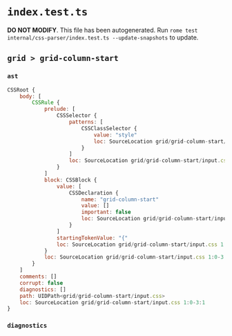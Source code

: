 # `index.test.ts`

**DO NOT MODIFY**. This file has been autogenerated. Run `rome test internal/css-parser/index.test.ts --update-snapshots` to update.

## `grid > grid-column-start`

### `ast`

```javascript
CSSRoot {
	body: [
		CSSRule {
			prelude: [
				CSSSelector {
					patterns: [
						CSSClassSelector {
							value: "style"
							loc: SourceLocation grid/grid-column-start/input.css 1:0-1:6
						}
					]
					loc: SourceLocation grid/grid-column-start/input.css 1:0-1:7
				}
			]
			block: CSSBlock {
				value: [
					CSSDeclaration {
						name: "grid-column-start"
						value: []
						important: false
						loc: SourceLocation grid/grid-column-start/input.css 2:1-2:26
					}
				]
				startingTokenValue: "{"
				loc: SourceLocation grid/grid-column-start/input.css 1:7-3:1
			}
			loc: SourceLocation grid/grid-column-start/input.css 1:0-3:1
		}
	]
	comments: []
	corrupt: false
	diagnostics: []
	path: UIDPath<grid/grid-column-start/input.css>
	loc: SourceLocation grid/grid-column-start/input.css 1:0-3:1
}
```

### `diagnostics`

```

```

